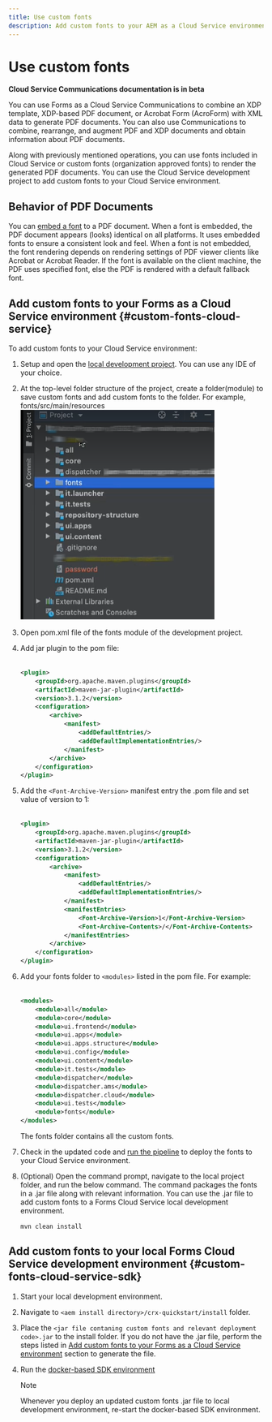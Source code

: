 ```yaml
---
title: Use custom fonts
description: Add custom fonts to your AEM as a Cloud Service environment and use in your PDF document.
---
```

# Use custom fonts

**Cloud Service Communications documentation is in beta**

You can use Forms as a Cloud Service Communications to combine an XDP template, XDP-based PDF document, or Acrobat Form (AcroForm) with XML data to generate PDF documents. You can also use Communications to combine, rearrange, and augment PDF and XDP documents and obtain information about PDF documents. 

Along with previously mentioned operations, you can use fonts included in Cloud Service or custom fonts (organization approved fonts) to render the generated PDF documents. You can use the Cloud Service development project to add custom fonts to your Cloud Service environment.

## Behavior of PDF Documents

You can [embed a font](https://adobedocs.github.io/experience-manager-forms-cloud-service-developer-reference/references/output-sync/#tag/PrintedOutputOptions) to a PDF document. When a font is embedded, the PDF document appears (looks) identical on all platforms. It uses embedded fonts to ensure a consistent look and feel. When a font is not embedded, the font rendering depends on rendering settings of PDF viewer clients like Acrobat or Acrobat Reader. If the font is available on the client machine, the PDF uses specified font, else the PDF is rendered with a default fallback font.

## Add custom fonts to your Forms as a Cloud Service environment {#custom-fonts-cloud-service}

To add custom fonts to your Cloud Service environment:

1. Setup and open the [local development project](setup-local-development-environment.md). You can use any IDE of your choice.
1. At the top-level folder structure of the project, create a folder(module) to save custom fonts and add custom fonts to the folder. For example, fonts/src/main/resources
![Fonts folder](assets/fonts.png)

1. Open pom.xml file of the fonts module of the development project.
1. Add jar plugin to the pom file:

    ``` xml

    <plugin>
        <groupId>org.apache.maven.plugins</groupId>
        <artifactId>maven-jar-plugin</artifactId>
        <version>3.1.2</version>
        <configuration>
            <archive>
                <manifest>
                    <addDefaultEntries/>
                    <addDefaultImplementationEntries/>
                </manifest>
            </archive>
        </configuration>
    </plugin>

    ```

1. Add the `<Font-Archive-Version>` manifest entry the .pom file and set value of version to 1:

    ``` xml

    <plugin>
        <groupId>org.apache.maven.plugins</groupId>
        <artifactId>maven-jar-plugin</artifactId>
        <version>3.1.2</version>
        <configuration>
            <archive>
                <manifest>
                    <addDefaultEntries/>
                    <addDefaultImplementationEntries/>
                </manifest>
                <manifestEntries>
                    <Font-Archive-Version>1</Font-Archive-Version>
                    <Font-Archive-Contents>/</Font-Archive-Contents>
                </manifestEntries> 
            </archive>
        </configuration>
    </plugin>

    ```

1. Add your fonts folder to `<modules>` listed in the pom file. For example:

    ``` xml

    <modules>
        <module>all</module>
        <module>core</module>
        <module>ui.frontend</module>
        <module>ui.apps</module>
        <module>ui.apps.structure</module>
        <module>ui.config</module>
        <module>ui.content</module>
        <module>it.tests</module>
        <module>dispatcher</module>
        <module>dispatcher.ams</module>
        <module>dispatcher.cloud</module>
        <module>ui.tests</module>
        <module>fonts</module>
    </modules>


    ```

    The fonts folder contains all the custom fonts.

1. Check in the updated code and [run the pipeline](/help/implementing/cloud-manager/deploy-code.md) to deploy the fonts to your Cloud Service environment.

1. (Optional) Open the command prompt, navigate to the local project folder, and run the below command. The command packages the fonts in a .jar file along with relevant information. You can use the .jar file to add custom fonts to a Forms Cloud Service local development environment. 

    ``` shell
    mvn clean install
    ```

## Add custom fonts to your local Forms Cloud Service development environment {#custom-fonts-cloud-service-sdk}

1. Start your local development environment.
1. Navigate to `<aem install directory>/crx-quickstart/install` folder.
1. Place the `<jar file contaning custom fonts and relevant deployment code>.jar` to the install folder. If you do not have the .jar file, perform the steps listed in [Add custom fonts to your Forms as a Cloud Service environment](#custom-fonts-cloud-service) section to generate the file. 
1. Run the [docker-based SDK environment](setup-local-development-environment.md#docker-microservices)


   >[!NOTE]
   >
   >Whenever you deploy an updated  custom fonts .jar file to local development environment, re-start the docker-based SDK environment.
